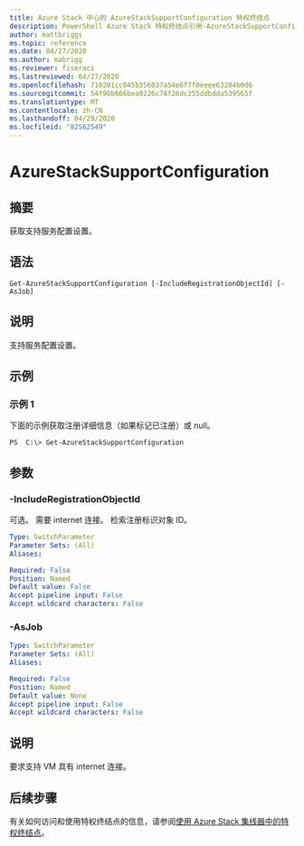 ```yaml
---
title: Azure Stack 中心的 AzureStackSupportConfiguration 特权终结点
description: PowerShell Azure Stack 特权终结点引用-AzureStackSupportConfiguration
author: mattbriggs
ms.topic: reference
ms.date: 04/27/2020
ms.author: mabrigg
ms.reviewer: fiseraci
ms.lastreviewed: 04/27/2020
ms.openlocfilehash: 710201cc045b356037a54e6f7f0eeee63284b0d6
ms.sourcegitcommit: 54f98b666bea9226c78f26dc255ddbdda539565f
ms.translationtype: MT
ms.contentlocale: zh-CN
ms.lasthandoff: 04/29/2020
ms.locfileid: "82562549"
---
```

# <a name="get-azurestacksupportconfiguration"></a>AzureStackSupportConfiguration

## <a name="synopsis"></a>摘要
获取支持服务配置设置。

## <a name="syntax"></a>语法

```
Get-AzureStackSupportConfiguration [-IncludeRegistrationObjectId] [-AsJob]
```

## <a name="description"></a>说明
支持服务配置设置。

## <a name="examples"></a>示例

### <a name="example-1"></a>示例 1
下面的示例获取注册详细信息（如果标记已注册）或 null。

```
PS  C:\> Get-AzureStackSupportConfiguration
```

## <a name="parameters"></a>参数

### <a name="-includeregistrationobjectid"></a>-IncludeRegistrationObjectId
可选。
需要 internet 连接。
检索注册标识对象 ID。

```yaml
Type: SwitchParameter
Parameter Sets: (All)
Aliases:

Required: False
Position: Named
Default value: False
Accept pipeline input: False
Accept wildcard characters: False
```

### <a name="-asjob"></a>-AsJob


```yaml
Type: SwitchParameter
Parameter Sets: (All)
Aliases:

Required: False
Position: Named
Default value: None
Accept pipeline input: False
Accept wildcard characters: False
```

## <a name="notes"></a>说明
要求支持 VM 具有 internet 连接。

## <a name="next-steps"></a>后续步骤

有关如何访问和使用特权终结点的信息，请参阅[使用 Azure Stack 集线器中的特权终结点](https://docs.microsoft.com/azure-stack/operator/azure-stack-privileged-endpoint)。